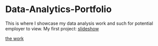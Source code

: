 # Data-Analytics-Portfolio
This is where I showcase my data analysis work and such for potential employer to view.
My first project: 
[slideshow](https://slides.com/d/UJPboUw/live#/0/18) 

[the work](https://deepnote.com/workspace/uni-b780-ef93fdef-c706-47b3-b054-4b4a1e6442fe/project/NU-project-be108f48-4df2-4c72-9193-d5ea684325ba/%2FNU%20DA%20Proj.ipynb)

